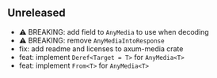 
## Unreleased

* ⚠️ BREAKING: add field to `AnyMedia` to use when decoding
* ⚠️ BREAKING: remove `AnyMediaIntoResponse`
* fix: add readme and licenses to axum-media crate
* feat: implement `Deref<Target = T>` for `AnyMedia<T>`
* feat: implement `From<T>` for `AnyMedia<T>`